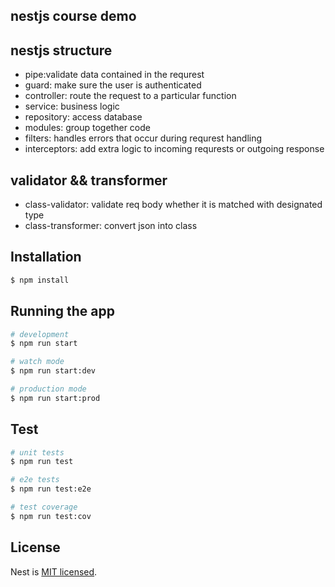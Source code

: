 ## nestjs course demo

## nestjs structure

- pipe:validate data contained in the requrest
- guard: make sure the user is authenticated
- controller: route the request to a particular function
- service: business logic
- repository: access database
- modules: group together code
- filters: handles errors that occur during requrest handling
- interceptors: add extra logic to incoming requrests or outgoing response

## validator && transformer

- class-validator: validate req body whether it is matched with designated type
- class-transformer: convert json into class

## Installation

```bash
$ npm install
```

## Running the app

```bash
# development
$ npm run start

# watch mode
$ npm run start:dev

# production mode
$ npm run start:prod
```

## Test

```bash
# unit tests
$ npm run test

# e2e tests
$ npm run test:e2e

# test coverage
$ npm run test:cov
```

## License

Nest is [MIT licensed](LICENSE).
